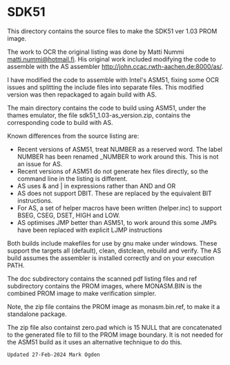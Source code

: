 # SDK51

This directory contains the source files to make the SDK51 ver 1.03 PROM image.

The work to OCR the original listing was done by Matti Nummi <matti.nummi@hotmail.fi>. His original work included modifying the code to assemble  with the AS assembler http://john.ccac.rwth-aachen.de:8000/as/.

I have modified the code to assemble with Intel's ASM51, fixing some OCR issues and splitting the include files into separate files. This modified version was then repackaged to again build with AS.

The main directory contains the code to build using ASM51, under the thames emulator, the file sdk51_1.03-as_version.zip, contains the corresponding code to build with AS.

Known differences from the source listing are:

- Recent versions of ASM51, treat NUMBER as a reserved word. The label NUMBER has been renamed _NUMBER to work around this. This is not an issue for AS.
- Recent versions of ASM51 do not generate hex files directly, so the command line in the listing is different.
- AS uses & and | in expressions rather than AND and OR
- AS does not support DBIT. These are replaced by the equivalent BIT instructions.
- For AS, a set of helper macros have been written (helper.inc) to support BSEG, CSEG, DSET, HIGH and LOW.
- AS optimises JMP better than ASM51, to work around this some JMPs have been replaced with explicit LJMP instructions

Both builds include makefiles for use by gnu make under windows. These support the targets all (default), clean, distclean, rebuild and  verify. The AS build assumes the assembler is installed correctly and  on your execution PATH.

The doc subdirectory contains the scanned pdf listing files and ref subdirectory contains the PROM images, where MONASM.BIN is the combined PROM image to make verification simpler.

Note, the zip file contains the PROM image as monasm.bin.ref, to make it a standalone package.

The zip file also containst zero.pad which is 15 NULL that are concatenated to the generated file to fill to the PROM image boundary. It is not needed for the ASM51 build as it uses an alternative technique to do this.

```
Updated 27-Feb-2024 Mark Ogden
```

